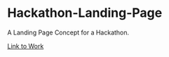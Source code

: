 # Hackathon-Landing-Page
A Landing Page Concept for a Hackathon. 

[Link to Work](https://hackathon-landing-page.netlify.app/)
